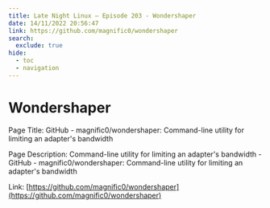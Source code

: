```yaml
---
title: Late Night Linux – Episode 203 - Wondershaper
date: 14/11/2022 20:56:47
link: https://github.com/magnific0/wondershaper
search:
  exclude: true
hide:
  - toc
  - navigation
---
```


# Wondershaper

Page Title: GitHub - magnific0/wondershaper: Command-line utility for limiting an adapter's bandwidth

Page Description: Command-line utility for limiting an adapter's bandwidth - GitHub - magnific0/wondershaper: Command-line utility for limiting an adapter's bandwidth 

Link: [https://github.com/magnific0/wondershaper](https://github.com/magnific0/wondershaper)